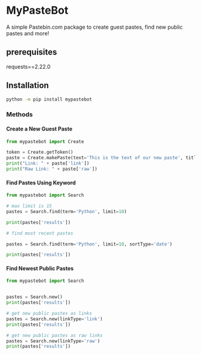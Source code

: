 # MyPasteBot
A simple Pastebin.com package to create guest pastes, find new public pastes and more!

## prerequisites
requests==2.22.0

## Installation
```cmd
python -m pip install mypastebot
```
### Methods

#### Create a New Guest Paste
```python
from mypastebot import Create

token = Create.getToken()
paste = Create.makePaste(text='This is the text of our new paste', title='This is the title of the paste', format='1', token=token)
print("Link: " + paste['link'])
print("Raw Link: " + paste['raw'])
```
 
 #### Find Pastes Using Keyword
 ```python
from mypastebot import Search

# max limit is 15
pastes = Search.find(term='Python', limit=10)

print(pastes['results'])

# find most recent pastes

pastes = Search.find(term='Python', limit=10, sortType='date')

print(pastes['results'])
```

#### Find Newest Public Pastes
```python
from mypastebot import Search


pastes = Search.new()
print(pastes['results'])

# get new public pastes as links
pastes = Search.new(linkType='link')
print(pastes['results'])

# get new public pastes as raw links
pastes = Search.new(linkType='raw')
print(pastes['results'])
```